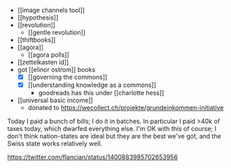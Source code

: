- [[image channels tool]]
- [[hypothesis]]
- [[revolution]]
	- [[gentle revolution]]
- [[thiftbooks]]
- [[agora]]
	- [[agora polls]]
- [[zettelkasten id]]
- got [[elinor ostrom]] books
	- [x] [[governing the commons]]
	- [x] [[understanding knowledge as a commons]]
		- goodreads has this under [[charlotte hess]]
- [[universal basic income]]
	- donated to https://wecollect.ch/projekte/grundeinkommen-initiative

Today I paid a bunch of bills; I do it in batches. In particular I paid >40k of taxes today, which dwarfed everything else. I'm OK with this of course; I don't think nation-states are ideal but they are the best we've got, and the Swiss state works relatively well.

https://twitter.com/flancian/status/1400883985702653956